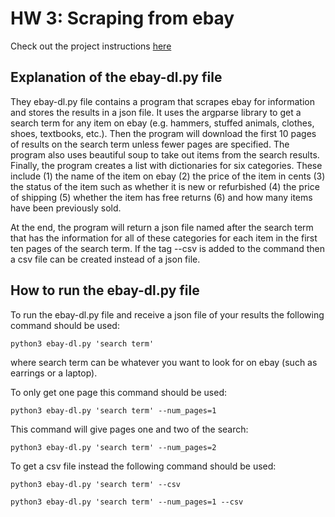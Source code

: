 # HW 3: Scraping from ebay
Check out the project instructions [here](https://github.com/mikeizbicki/cmc-csci040/tree/2021fall/hw_03)
## Explanation of the ebay-dl.py file 

They ebay-dl.py file contains a program that scrapes ebay for information and stores the results in a json file. It uses the argparse library to get a search term for any item on ebay (e.g. hammers, stuffed animals, clothes, shoes, textbooks, etc.). Then the program will download the first 10 pages of results on the search term unless fewer pages are specified. The program also uses beautiful soup to take out items from the search results. Finally, the program creates a list with dictionaries for six categories. These include (1) the name of the item on ebay (2) the price of the item in cents (3) the status of the item such as whether it is new or refurbished (4) the price of shipping (5) whether the item has free returns (6) and how many items have been previously sold. 

At the end, the program will return a json file named after the search term that has the information for all of these categories for each item in the first ten pages of the search term. If the tag --csv is added to the command then a csv file can be created instead of a json file. 

## How to run the ebay-dl.py file
To run the ebay-dl.py file and receive a json file of your results the following command should be used:

```
python3 ebay-dl.py 'search term'
```

where search term can be whatever you want to look for on ebay (such as earrings or a laptop).

To only get one page this command should be used: 

```
python3 ebay-dl.py 'search term' --num_pages=1
```

This command will give pages one and two of the search:

```
python3 ebay-dl.py 'search term' --num_pages=2
```

To get a csv file instead the following command should be used:

```
python3 ebay-dl.py 'search term' --csv

python3 ebay-dl.py 'search term' --num_pages=1 --csv
```